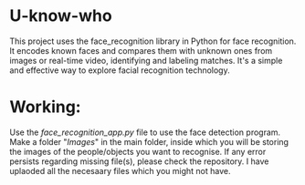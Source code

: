 # U-know-who
This project uses the face_recognition library in Python for face recognition. It encodes known faces and compares them with unknown ones from images or real-time video, identifying and labeling matches. It's a simple and effective way to explore facial recognition technology.

# Working:
Use the *face_recognition_app.py* file to use the face detection program.
Make a folder "*Images*" in the main folder, inside which you will be storing the images of the people/objects you want to recognise.
If any error persists regarding missing file(s), please check the repository. I have uplaoded all the necesaary files which you might not have. 
